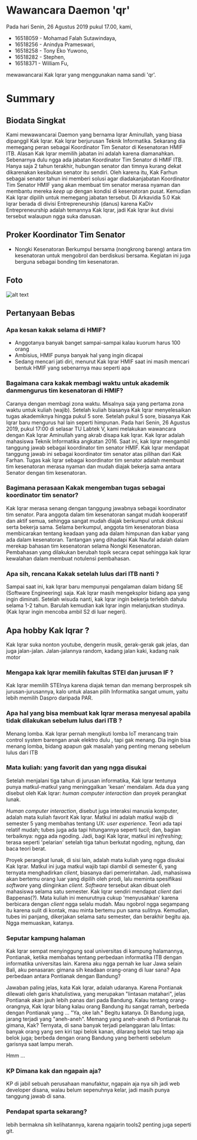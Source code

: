 # Wawancara Daemon 'qr'
Pada hari Senin, 26 Agustus 2019 pukul 17.00, kami,
- 16518059 - Mohamad Falah Sutawindaya,
- 16518256 - Anindya Prameswari,
- 16518258 - Tony Eko Yuwono,
- 16518282 - Stephen,
- 16518371 - William Fu,

mewawancarai Kak Iqrar yang menggunakan nama sandi 'qr'.

# Summary
## Biodata Singkat
Kami mewawancarai Daemon yang bernama Iqrar Aminullah, yang biasa dipanggil Kak Iqrar. Kak Iqrar berjurusan Teknik Informatika. Sekarang dia memegang peran sebagai Koordinator Tim Senator di Kesenatoran HMIF ITB. Alasan Kak Iqrar memilih jabatan ini adalah karena diamanahkan. Sebenarnya dulu ngga ada jabatan Koordinator Tim Senator di HMIF ITB. Hanya saja 2 tahun terakhir, hubungan senator dan timnya kurang dekat dikarenakan kesibukan senator itu sendiri. Oleh karena itu, Kak Farhun sebagai senator tahun ini memberi solusi agar diadakanjabatan Koordinator Tim Senator HMIF yang akan membuat tim senator merasa nyaman dan membantu mereka *keep up* dengan kondisi di kesenatoran pusat. Kemudian Kak Iqrar dipilih untuk memegang jabatan tersebut.
Di Arkavidia 5.0 Kak Iqrar berada di divisi Entrepreneurship (danus) karena KaDiv Entrepreneurship adalah temannya Kak Iqrar, jadi Kak Iqrar ikut divisi tersebut walaupun ngga suka danusan.

## Proker Koordinator Tim Senator
* Nongki Kesenatoran
Berkumpul bersama (nongkrong bareng) antara tim kesenatoran untuk mengobrol dan berdiskusi bersama. Kegiatan ini juga berguna sebagai bonding tim kesenatoran.

## Foto
![alt text](./16518059-16518256-16518258-16518282-16518371.jpg)

## Pertanyaan Bebas
### Apa kesan kakak selama di HMIF?
  - Anggotanya banyak banget sampai-sampai kalau kuorum harus 100 orang
  - Ambisius, HMIF punya banyak hal yang ingin dicapai
  - Sedang mencari jati diri, menurut Kak Iqrar HMIF saat ini masih mencari bentuk HMIF yang sebenarnya mau seperti apa

### Bagaimana cara kakak membagi waktu untuk akademik danmengurus tim kesenatoran di HMIF?
Caranya dengan membagi zona waktu. Misalnya saja yang pertama zona waktu untuk kuliah (wajib). Setelah kuliah biasanya Kak Iqrar menyelesaikan tugas akademiknya hingga pukul 5 sore. Setelah pukul 5 sore, biasanya Kak Iqrar baru mengurus hal lain seperti himpunan. 
Pada hari Senin, 26 Agustus 2019, pukul 17:00 di selasar TU Labtek V, kami melakukan wawancara dengan Kak Iqrar Aminullah yang akrab disapa kak Iqrar. Kak Iqrar adalah mahasiswa Teknik Informatika angkatan 2016. Saat ini, kak Iqrar mengambil tanggung jawab sebagai koordinator tim senator HMIF. Kak Iqrar mendapat tanggung jawab ini sebagai koordinator tim senator atas pilihan dari Kak Farhan. Tugas kak Iqrar sebagai koordinator tim senator adalah membuat tim kesenatoran merasa nyaman dan mudah diajak bekerja sama antara Senator dengan tim kesenatoran.

### Bagimana perasaan Kakak mengemban tugas sebagai koordinator tim senator?
  Kak Iqrar merasa senang dengan tanggung jawabnya sebagai koordinator tim senator. Para anggota dalam tim kesenatoran sangat mudah kooperatif dan aktif semua, sehingga sangat mudah diajak berkumpul untuk diskusi serta bekerja sama. Selama berkumpul, anggota tim kesenatoran biasa membicarakan tentang keadaan yang ada dalam himpunan dan kabar yang ada dalam kesenatoran.
  Tantangan yang dihadapi Kak Naufal adalah dalam merekap bahasan tim kesenatoran selama Nongki Kesenatoran. Pembahasan yang dilakukan berubah topik secara cepat sehingga kak Iqrar kewalahan dalam membuat notulensi pembahasan.  

### Apa sih, rencana Kakak setelah lulus dari ITB nanti ?
Sampai saat ini, kak Iqrar baru mempunyai pengalaman dalam bidang SE (Software Engineering) saja. Kak Iqrar masih mengeksplor bidang apa yang ingin diminati. Setelah wisuda nanti, kak Iqrar ingin bekerja terlebih dahulu selama 1-2 tahun. Barulah kemudian kak Iqrar ingin melanjutkan studinya. (Kak Iqrar ingin mencoba ambil S2 di luar negeri). 

## Apa hobby Kak Iqrar ?
Kak Iqrar suka nonton youtube, dengerin musik, gerak-gerak gak jelas, dan juga jalan-jalan. Jalan-jalannya random, kadang jalan kaki, kadang naik motor

### Mengapa kak Iqrar memilih fakultas STEI dan jurusan IF ?
Kak Iqrar memilih STEInya karena diajak teman dan memang berprospek sih jurusan-jurusannya, kalo untuk alasan pilih Informatika sangat umum, yaitu lebih memilih Daspro daripada PAR.

### Apa hal yang bisa membuat kak Iqrar merasa menyesal apabila tidak dilakukan sebelum lulus dari ITB ?
Menang lomba. Kak Iqrar pernah mengikuti lomba IoT merancang train control system barengan anak elektro dulu , tapi gak menang. Dia ingin bisa menang lomba, bidang apapun gak masalah yang penting menang sebelum lulus dari ITB

### Mata kuliah: yang favorit dan yang ngga disukai
Setelah menjalani tiga tahun di jurusan informatika, Kak Iqrar tentunya punya matkul-matkul yang meninggalkan 'kesan' mendalam. Ada dua yang disebut oleh Kak Iqrar: *human computer interaction* dan proyek perangkat lunak.

*Human computer interaction*, disebut juga interaksi manusia komputer, adalah mata kuliah favorit Kak Iqrar. Matkul ini adalah matkul wajib di semester 5 yang membahas tentang UX: *user experience*. Teori ada tapi relatif mudah; tubes juga ada tapi hitungannya seperti tucil; dan, bagian terbaiknya: ngga ada ngoding. Jadi, bagi Kak Iqrar, matkul ini *refreshing*; terasa seperti 'pelarian' setelah tiga tahun berkutat ngoding, ngitung, dan baca teori berat.

Proyek perangkat lunak, di sisi lain, adalah mata kuliah yang ngga disukai Kak Iqrar. Matkul ini juga matkul wajib tapi diambil di semester 6, yang ternyata menghadirkan *client*, biasanya dari pemerintahan. Jadi, mahasiswa akan bertemu orang luar yang dipilih oleh prodi, lalu meminta spesifikasi *software* yang diinginkan *client*. *Software* tersebut akan dibuat oleh mahasiswa selama satu semester. Kak Iqrar sendiri mendapat *client* dari Bappenas(?). Mata kuliah ini menurutnya cukup 'menyusahkan' karena berbicara dengan *client* ngga selalu mudah. Mau ngobrol ngga segampang itu karena sulit di kontak, mau minta bertemu pun sama sulitnya. Kemudian, tubes ini panjang, dikerjakan selama satu semester, dan berakhir begitu aja. Ngga memuaskan, katanya.

### Seputar kampung halaman
Kak Iqrar sempat menyinggung soal universitas di kampung halamannya, Pontianak, ketika membahas tentang perbedaan informatika ITB dengan informatika universitas lain. Karena aku ngga pernah ke luar Jawa selain Bali, aku penasaran: gimana sih keadaan orang-orang di luar sana? Apa perbedaan antara Pontianak dengan Bandung?

Jawaban paling jelas, kata Kak Iqrar, adalah udaranya. Karena Pontianak dilewati oleh garis khatulistiwa, yang merupakan "lintasan matahari", jelas Pontianak akan jauh lebih panas dari pada Bandung. Kalau tentang orang-orangnya, Kak Iqrar bilang kalau orang Bandung itu sangat ramah, berbeda dengan Pontianak yang ... "Ya, oke lah." Begitu katanya. Di Bandung juga, jarang terjadi yang "aneh-aneh". Memang yang aneh-aneh di Pontianak itu gimana, Kak? Ternyata, di sana banyak terjadi pelanggaran lalu lintas: banyak orang yang sen kiri tapi belok kanan, dilarang belok tapi tetap aja belok juga; berbeda dengan orang Bandung yang berhenti sebelum garisnya saat lampu merah.

Hmm ...

### KP Dimana kak dan ngapain aja?
KP di jabil sebuah perusahaan manufaktur, ngapain aja nya sih jadi web developer disana, walau belum sepenuhnya kelar, jadi masih punya tanggung jawab di sana.
  
 ### Pendapat sparta sekarang? 
lebih bermakna sih kelihatannya, karena ngajarin tools2 penting juga seperti git.

